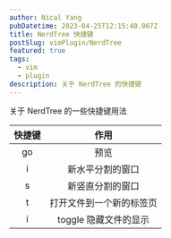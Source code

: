 ```yaml
---
author: Nical Yang
pubDatetime: 2023-04-25T12:15:40.067Z
title: NerdTree 快捷键
postSlug: vimPlugin/NerdTree
featured: true
tags:
  - vim
  - plugin
description: 关于 NerdTree 的快捷键
---
```


关于 NerdTree 的一些快捷键用法

| 快捷键 |           作用           |
| :----: | :----------------------: |
|   go   |           预览           |
|   i    |     新水平分割的窗口     |
|   s    |     新竖直分割的窗口     |
|   t    | 打开文件到一个新的标签页 |
|   i    |  toggle 隐藏文件的显示   |
